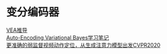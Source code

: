 # 变分编码器
[VEA推导](https://zhuanlan.zhihu.com/p/64485020)  
[Auto-Encoding Variational Bayes学习笔记](https://blog.csdn.net/weixin_40955254/article/details/81415834)  
[更准确的弱监督视频动作定位，从生成注意力模型出发CVPR2020](https://www.linkresearcher.com/theses/1fd8b046-81b3-4f2b-a3d2-5a331b4fa71a)  
